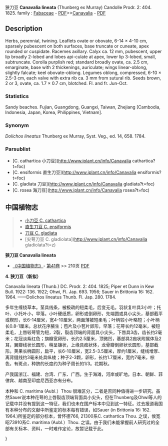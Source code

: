狭刀豆 **Canavalia lineata** (Thunberg ex Murray) Candolle Prodr. 2: 404. 1825.
family : [Fabaceae](http://www.iplant.cn/info/Fabaceae?t=foc) - [PDF](http://www.iplant.cn/foc/pdf/Fabaceae.pdf)>>[Canavalia](http://www.iplant.cn/info/Canavalia?t=foc) - [PDF](http://www.iplant.cn/foc/pdf/Canavalia.pdf)

## Description

Herbs, perennial, twining. Leaflets ovate or obovate, 6-14 × 4-10 cm, sparsely pubescent on both surfaces, base truncate or cuneate, apex rounded or cuspidate. Racemes axillary. Calyx ca. 12 mm, pubescent, upper lip broadly 2-lobed and lobes api-culate at apex, lower lip 3-lobed, small, subtruncate. Corolla purplish red; standard broadly ovate, ca. 2.5 cm, emarginate, base with 2 thickenings, auriculate; wings linear-oblong, slightly falcate; keel obovate-oblong. Legumes oblong, compressed, 6-10 × 2.5-3 cm, each valve with extra rib ca. 3 mm from sutural rib. Seeds brown, 2 or 3, ovate, ca. 1.7 × 0.7 cm, blotched. Fl. and fr. Jun-Oct.

### Statistics
Sandy beaches. Fujian, Guangdong, Guangxi, Taiwan, Zhejiang [Cambodia, Indonesia, Japan, Korea, Philippines, Vietnam].

### Synonym
*Dolichos lineatus* Thunberg ex Murray, Syst. Veg., ed. 14, 658. 1784.

### Parsublist

* [C.  cathartica  小刀豆](http://www.iplant.cn/info/Canavalia cathartica?t=foc)
* [C.  ensiformis  直生刀豆](http://www.iplant.cn/info/Canavalia ensiformis?t=foc)
* [C.  gladiata  刀豆](http://www.iplant.cn/info/Canavalia gladiata?t=foc)
* [C.  rosea  海刀豆](http://www.iplant.cn/info/Canavalia rosea?t=foc)


## 中国植物志

> * [小刀豆  C.  cathartica](Canavalia-cathartica-小刀豆.md)
> * [直生刀豆  C.  ensiformis](Canavalia-ensiformis-直生刀豆.md)
> * [刀豆  C.  gladiata](Canavalia-gladiata-刀豆.md)
> * [尖萼刀豆  C.  gladiolata](http://www.iplant.cn/info/Canavalia gladiolata?t=z)


**狭刀豆 Canavalia lineata**

* [《中国植物志》](http://www.iplant.cn/frps)- [第41卷](http://www.iplant.cn/frps/vol/41) >> 210页 [PDF](http://www.iplant.cn/frps/pdf/41/210a.pdf)


**4. 狭刀豆（新拟）**

Canavalia lineata (Thunb.) DC. Prodr. 2: 404. 1825; Piper et Dunn in Kew Bull. 1922: 136. 1922; Ohwi, Fl. Jap. 693. 1956; Sauer in Brittonia 16: 162. 1964. ——Dolichos lineatus Thunb. Fl. Jap. 280. 1784.

多年生缠绕草本。茎具线条，被极疏的短柔毛，后变无毛。羽状复叶具3小叶；托叶、小托叶小，早落。小叶硬纸质，卵形或倒卵形，先端圆或具小尖头，基部截平或楔形，长6-14厘米，宽4-10厘米，两面薄被短柔毛；叶柄较小叶略短；小叶柄长0.8-1厘米。总状花序腋生；苞片及小苞片卵形，早落；花萼长约12毫米，被短柔毛，上唇较萼管为短，2裂，裂齿顶端的背面具小尖头，下唇具3齿，齿长约2毫米；花冠淡紫红色；旗瓣宽卵形，长约2.5厘米，顶微凹，基部具2痂状附属体及2耳，翼瓣线状长圆形，稍呈镰状，上缘具痂状体，龙骨瓣倒卵状长圆形，基部截形。荚果长椭圆形，扁平，长6-10厘米，宽2.5-3.5厘米，厚约1厘米，缝线增厚、离背缝线约3毫米处具纵棱；种子2-3颗，卵形，长约1.7厘米，宽约7毫米，棕色，有斑点，种脐的长度约为种子周长的1/3。花期秋。

产我国浙江、福建、台湾、广东、广西。生于海滩，河岸或旷地。日本、朝鲜、菲律宾、越南至印度尼西亚亦有分布。

本种和 C. maritima (Aubl.）Thou 很难区分，二者是否同种值得进一步研究。虽然Sauer说本种花萼的上唇裂齿顶端背面具小尖头，但在Thunberg及Ohwi等人的记载中并没有提到这一特征，我们也未在国产标本中见到这一特征。过去报道我国有本种分布的文献中所鉴定的标本每有错误，如Sauer (in Brittonia 16: 162. 1964.)所鉴定的部分标本，曾怀德766, 21300系C. cathartica Thou. 之误，侯宽昭73910系C. maritima (Aubl.）Thou. 之误。由于我们未能掌握前人研究过的全部有关标本、资料，一时难作定论，故暂记载于此。

}